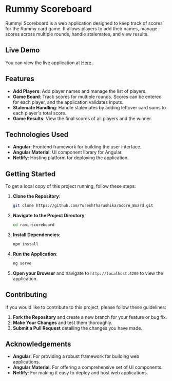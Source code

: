 # Rummy Scoreboard

Rummyi Scoreboard is a web application designed to keep track of scores for the Rummy card game. It allows players to add their names, manage scores across multiple rounds, handle stalemates, and view results. 

## Live Demo

You can view the live application at [Here](https://gilded-capybara-ddaef4.netlify.app/game-board).

## Features

- **Add Players**: Add player names and manage the list of players.
- **Game Board**: Track scores for multiple rounds. Scores can be entered for each player, and the application validates inputs.
- **Stalemate Handling**: Handle stalemates by adding leftover card sums to each player's total score.
- **Game Results**: View the final scores of all players and the winner.

## Technologies Used

- **Angular**: Frontend framework for building the user interface.
- **Angular Material**: UI component library for Angular.
- **Netlify**: Hosting platform for deploying the application.


## Getting Started

To get a local copy of this project running, follow these steps:

1. **Clone the Repository**:

    ```bash
    git clone https://github.com/YureshTharushika/Score_Board.git
    ```

2. **Navigate to the Project Directory**:

    ```bash
    cd rami-scoreboard
    ```

3. **Install Dependencies**:

    ```bash
    npm install
    ```

4. **Run the Application**:

    ```bash
    ng serve
    ```

5. **Open your Browser** and navigate to `http://localhost:4200` to view the application.

## Contributing

If you would like to contribute to this project, please follow these guidelines:

1. **Fork the Repository** and create a new branch for your feature or bug fix.
2. **Make Your Changes** and test them thoroughly.
3. **Submit a Pull Request** detailing the changes you have made.


## Acknowledgements

- **Angular**: For providing a robust framework for building web applications.
- **Angular Material**: For offering a comprehensive set of UI components.
- **Netlify**: For making it easy to deploy and host web applications.

